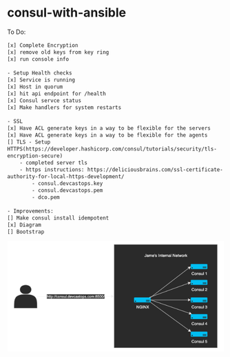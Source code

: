 # consul-with-ansible

To Do:

    [x] Complete Encryption
    [x] remove old keys from key ring
    [x] run console info 

    - Setup Health checks
    [x] Service is running
    [x] Host in quorum
    [x] hit api endpoint for /health
    [x] Consul servce status
    [x] Make handlers for system restarts

    - SSL
    [x] Have ACL generate keys in a way to be flexible for the servers
    [x] Have ACL generate keys in a way to be flexible for the agents
    [] TLS - Setup HTTPS(https://developer.hashicorp.com/consul/tutorials/security/tls-encryption-secure)
        - completed server tls
        - https instructions: https://deliciousbrains.com/ssl-certificate-authority-for-local-https-development/
            - consul.devcastops.key
            - consul.devcastops.pem  
            - dco.pem 

    - Improvements:
    [] Make consul install idempotent
    [x] Diagram
    [] Bootstrap 

![Consul Network](image.png)

